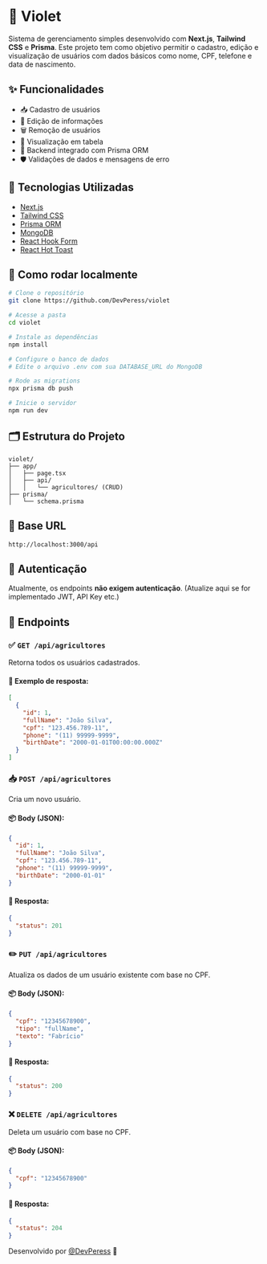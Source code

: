 # 🌸 Violet

Sistema de gerenciamento simples desenvolvido com **Next.js**, **Tailwind CSS** e **Prisma**. Este projeto tem como objetivo permitir o cadastro, edição e visualização de usuários com dados básicos como nome, CPF, telefone e data de nascimento.

## ✨ Funcionalidades

- 📥 Cadastro de usuários
- 📝 Edição de informações
- 🗑️ Remoção de usuários
- 🔎 Visualização em tabela
- 🧠 Backend integrado com Prisma ORM
- 🛡️ Validações de dados e mensagens de erro

## 🧰 Tecnologias Utilizadas

- [Next.js](https://nextjs.org/)
- [Tailwind CSS](https://tailwindcss.com/)
- [Prisma ORM](https://www.prisma.io/)
- [MongoDB](https://www.mongodb.com/)
- [React Hook Form](https://react-hook-form.com/)
- [React Hot Toast](https://react-hot-toast.com/)

## 🚀 Como rodar localmente

```bash
# Clone o repositório
git clone https://github.com/DevPeress/violet

# Acesse a pasta
cd violet

# Instale as dependências
npm install

# Configure o banco de dados
# Edite o arquivo .env com sua DATABASE_URL do MongoDB

# Rode as migrations
npx prisma db push

# Inicie o servidor
npm run dev
```

## 🗂️ Estrutura do Projeto

```
violet/
├── app/
│   ├── page.tsx
│   ├── api/
│   │   └── agricultores/ (CRUD)
├── prisma/
│   └── schema.prisma
```

## 📌 Base URL

```
http://localhost:3000/api
```

## 🔐 Autenticação

Atualmente, os endpoints **não exigem autenticação**. (Atualize aqui se for implementado JWT, API Key etc.)

## 📁 Endpoints

### ✅ `GET /api/agricultores`

Retorna todos os usuários cadastrados.

#### 🔄 Exemplo de resposta:
```json
[
  {
    "id": 1,
    "fullName": "João Silva",
    "cpf": "123.456.789-11",
    "phone": "(11) 99999-9999",
    "birthDate": "2000-01-01T00:00:00.000Z"
  }
]
```

### 📥 `POST /api/agricultores`

Cria um novo usuário.

#### 📦 Body (JSON):
```json
{
  "id": 1,
  "fullName": "João Silva",
  "cpf": "123.456.789-11",
  "phone": "(11) 99999-9999",
  "birthDate": "2000-01-01"
}
```

#### 🔄 Resposta:
```json
{
  "status": 201
}
```

### ✏️ `PUT /api/agricultores`

Atualiza os dados de um usuário existente com base no CPF.

#### 📦 Body (JSON):
```json
{
  "cpf": "12345678900",
  "tipo": "fullName",
  "texto": "Fabrício"
}
```

#### 🔄 Resposta:
```json
{
  "status": 200
}
```

### ❌ `DELETE /api/agricultores`

Deleta um usuário com base no CPF.

#### 📦 Body (JSON):
```json
{
  "cpf": "12345678900"
}
```

#### 🔄 Resposta:
```json
{
  "status": 204
}
```



Desenvolvido por [@DevPeress](https://github.com/DevPeress) 💜